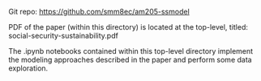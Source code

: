 Git repo: https://github.com/smm8ec/am205-ssmodel


PDF of the paper (within this directory) is located at the top-level, titled: social-security-sustainability.pdf


The .ipynb notebooks contained within this top-level directory implement the modeling approaches described in the paper and perform some data exploration.
